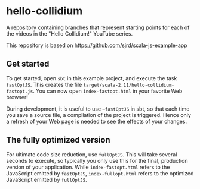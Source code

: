 # hello-collidium

A repository containing branches that represent starting points for each of the videos in the "Hello Collidium!" YouTube series.

This repository is based on https://github.com/sjrd/scala-js-example-app

## Get started

To get started, open `sbt` in this example project, and execute the task
`fastOptJS`. This creates the file `target/scala-2.11/hello-collidium-fastopt.js`.
You can now open `index-fastopt.html` in your favorite Web browser!

During development, it is useful to use `~fastOptJS` in sbt, so that each
time you save a source file, a compilation of the project is triggered.
Hence only a refresh of your Web page is needed to see the effects of your
changes.

## The fully optimized version

For ultimate code size reduction, use `fullOptJS`. This will take several
seconds to execute, so typically you only use this for the final, production
version of your application. While `index-fastopt.html` refers to the
JavaScript emitted by `fastOptJS`, `index-fullopt.html` refers to the optimized
JavaScript emitted by `fullOptJS`.
